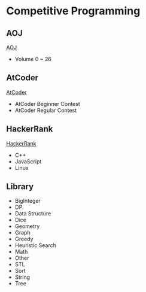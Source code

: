 # Competitive Programming
## AOJ
[AOJ](http://judge.u-aizu.ac.jp/onlinejudge/ "AOJ")
- Volume 0 ~ 26

## AtCoder
[AtCoder](http://atcoder.jp/ "AtCoder")
- AtCoder Beginner Contest
- AtCoder Regular Contest

## HackerRank
[HackerRank](https://www.hackerrank.com/domains "HackerRank")
- C++
- JavaScript
- Linux

## Library
- BigInteger
- DP
- Data Structure
- Dice
- Geometry
- Graph
- Greedy
- Heuristic Search
- Math
- Other
- STL
- Sort
- String
- Tree
